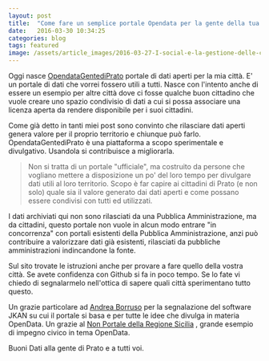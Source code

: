 ```yaml
---
layout: post
title:  "Come fare un semplice portale Opendata per la gente della tua città"
date:   2016-03-30 10:34:25
categories: blog
tags: featured
image: /assets/article_images/2016-03-27-I-social-e-la-gestione-delle-crisi/Untitled design.jpg
---
```


Oggi nasce [OpendataGentediPrato](http://iltempe.github.io/opendatagentediprato/) portale di dati aperti per la mia città. E' un portale di dati che vorrei fossero utili a tutti. Nasce con l'intento anche di essere un esempio per altre città dove ci fosse qualche buon cittadino che vuole creare uno spazio condivisio di dati a cui si possa associare una licenza aperta da rendere disponibile per i suoi cittadini.

Come già detto in tanti miei post sono convinto che rilasciare dati aperti genera valore per il proprio territorio e chiunque può farlo. OpendataGentediPrato è una piattaforma a scopo sperimentale e divulgativo. Usandola si contribuisce a migliorarla. 

>Non si tratta di un portale "ufficiale", ma costruito da persone che vogliano mettere a disposizione un po' del loro tempo per divulgare dati utili al loro territorio. Scopo è far capire ai cittadini di Prato (e non solo) quale sia il valore generato dai dati aperti e come possano essere condivisi con tutti ed utilizzati.

I dati archiviati qui non sono rilasciati da una Pubblica Amministrazione, ma da cittadini, questo portale non vuole in alcun modo entrare "in concorrenza" con portali esistenti della Pubblica Amministrazione, anzi può contribuire a valorizzare dati già esistenti, rilasciati da pubbliche amministrazioni indincandone la fonte. 

Sul sito trovate le istruzioni anche per provare a fare quello della vostra città. Se avete confidenza con Github si fa in poco tempo.
Se lo fate vi chiedo di segnalarmelo nell'ottica di sapere quali città sperimentano tutto questo.

Un grazie particolare ad [Andrea Borruso](https://twitter.com/aborruso) per la segnalazione del software JKAN su cui il portale si basa e per tutte le idee che divulga in materia OpenData.
Un grazie al [Non Portale della Regione Sicilia](http://nonportale.opendatasicilia.it/) , grande esempio di impegno civico in tema OpenData.

Buoni Dati alla gente di Prato e a tutti voi.



